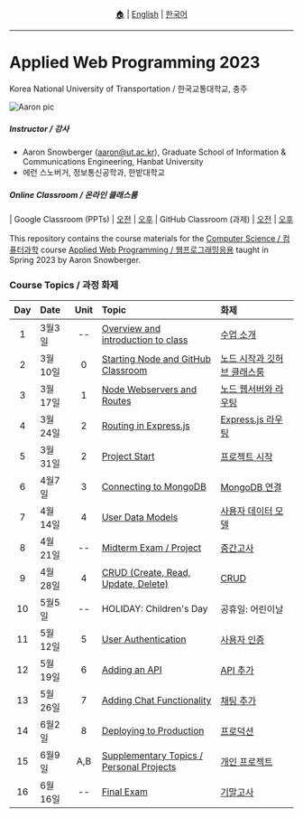 <p align="center">
  <a href="https://ut-nodejs.github.io">🏠</a> | <a href="/en">English</a> | <a href="/ko">한국어</a>
</p>

---

# Applied Web Programming 2023

Korea National University of Transportation / 한국교통대학교, 충주

![Aaron pic](https://avatars.githubusercontent.com/u/6644259?s=200&v=4)

##### Instructor / 강사

- Aaron Snowberger ([aaron@ut.ac.kr](aaron@ut.ac.kr)), Graduate School of Information & Communications Engineering, Hanbat University
- 에런 스노버거, 정보통신공학과, 한밭대학교

##### Online Classroom / 온라인 클래스룸

| Google Classroom (PPTs) | [오전](https://classroom.google.com/c/NTEyMjUxMTM4MjQz?cjc=m5cbuja) | [오후](https://classroom.google.com/c/NTE2NTcyNjcwNjMz?cjc=sr6x7hg)
| GitHub Classroom (과제) | [오전](https://classroom.github.com/classrooms/126310482-2023sp-259122-1-am) | [오후](https://classroom.github.com/classrooms/126310482-2023sp-259122-2-pm)

This repository contains the course materials for the [Computer Science / 컴퓨터과학](https://www.ut.ac.kr/ceit/sub02_00.do) course [Applied Web Programming / 웹프로그래밍응용](https://ut-nodejs.github.io) taught in Spring 2023 by Aaron Snowberger.

### Course Topics / 과정 화제

| Day | Date    | Unit | Topic                                                                           | 화제                                                                     |
| :-: | :------ | :--: | :------------------------------------------------------------------------------ | :----------------------------------------------------------------------- |
|  1  | 3월3일  |  --  | [Overview and introduction to class](/en/#1-overview-and-introduction-to-class) | [수업 소개](/ko/#1-overview-and-introduction-to-class)                   |
|  2  | 3월10일 |  0   | [Starting Node and GitHub Classroom](/en/#2-starting-node-and-github-classroom) | [노드 시작과 깃허브 클래스룸](/ko/#2-starting-node-and-github-classroom) |
|  3  | 3월17일 |  1   | [Node Webservers and Routes](/en/#3-node-webservers-and-routes)                 | [노드 웹서버와 라우팅](/ko/#3-node-webservers-and-routes)                |
|  4  | 3월24일 |  2   | [Routing in Express.js](/en/#4-routing-in-expressjs)                            | [Express.js 라우팅](/ko/#4-routing-in-expressjs)                         |
|  5  | 3월31일 |  2   | [Project Start](/en/#5-project-start)                                           | [프로젝트 시작](/ko/#5-project-start)                                    |
|  6  | 4월7일  |  3   | [Connecting to MongoDB](/en/#6-connecting-to-mongodb)                           | [MongoDB 연결](/ko/#6-connecting-to-mongodb)                             |
|  7  | 4월14일 |  4   | [User Data Models](/en/#7-user-data-models)                                     | [사용자 데이터 모델](/ko/#7-user-data-models)                            |
|  8  | 4월21일 |  --  | [Midterm Exam / Project](/en/#midterm-exam)                                     | [중간고사](/ko/#midterm-exam)                                            |
|  9  | 4월28일 |  4   | [CRUD (Create, Read, Update, Delete)](/en/#8-crud-create-read-update-delete)    | [CRUD](/ko/#8-crud-create-read-update-delete)                            |
| 10  | 5월5일  |  --  | HOLIDAY: Children's Day                                                         | 공휴일: 어린이날                                                         |
| 11  | 5월12일 |  5   | [User Authentication](/en/#9-user-authentication)                               | [사용자 인증](/ko/#9-user-authentication)                                |
| 12  | 5월19일 |  6   | [Adding an API](/en/#10-adding-an-api)                                          | [API 추가](/ko/#10-adding-an-api)                                        |
| 13  | 5월26일 |  7   | [Adding Chat Functionality](/en/#11-adding-chat-functionality)                  | [채팅 추가](/ko/#11-adding-chat-functionality)                           |
| 14  | 6월2일  |  8   | [Deploying to Production](/en/#12-deploying-to-production)                      | [프로덕션](/ko/#12-deploying-to-production)                              |
| 15  | 6월9일  | A,B  | [Supplementary Topics / Personal Projects](/en/#13-supplementary-topics)        | [개인 프로젝트](/ko/#13-supplementary-topics)                            |
| 16  | 6월16일 |  --  | [Final Exam](/en/#final-exam)                                                   | [기말고사](/ko/#final-exam)                                              |

<!----
| 16  | 6월16일 | --   | [Personal Projects](/en/#14-personal-projects)                                  | [개인 프로젝트]()             |
| 17  | 6월23일 | --   | [Final Exam](/en/#final-exam)                                                   | [기말고사]()                  |
| 18  | 6월30일 | --   | [Grading Period](/en/#grading)                                                  | [성적 처리 기간]()            |
---->
